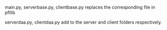 main.py, serverbase.py, clientbase.py replaces the corresponding file in pfllib

serverdaa.py, clientdaa.py add to the server and client folders respectively.
